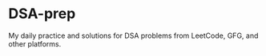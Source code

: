 # DSA-prep
My daily practice and solutions for DSA problems from LeetCode, GFG, and other platforms.
